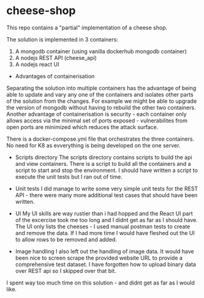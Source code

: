 # cheese-shop

This repo contains a "partial" implementation of a cheese shop.

The solution is implemented in 3 containers:

1. A mongodb container (using vanilla dockerhub mongodb container)
2. A nodejs REST API (cheese_api)
3. A nodejs react UI

- Advantages of containerisation

Separating the solution into multiple containers has the advantage of being able to update and vary any one of the containers and isolates other parts of the solution from the changes. For example we might be able to upgrade the version of mongodb without having to rebuild the other two containers. Another advantage of containerisation is security - each container only allows access via the minimal set of ports exposed - vulnerabilites from open ports are minimized which reduces the attack surface.

There is a docker-compose.yml file that orchestrates the three containers. No need for K8 as evverything is being developed on the one server. 

- Scripts directory
The scripts directory contains scripts to build the api and view containers. There is a script to build all the containers and a script to start and stop the environment. I should have written a script to execute the unit tests but I ran out of time.

- Unit tests
I did manage to write some very simple unit tests for the REST API - there were many more additional test cases that should have been written.

- UI
My UI skills are way rustier than i had hopped and the React UI part of the excercise took me too long and I didnt get as far as I should have. The UI only lists the cheeses - I used manual postman tests to create and remove the data. If I had more time I would have fleshed out the UI to allow rows to be removed and added.

- Image handling
I also left out the handling of image data. It would have been nice to screen scrape the provided website  URL to provide a comprehensive test dataset. I have forgotten how to upload binary data over REST api so I skipped over that bit.

I spent way too much time on this solution - and didnt get as far as I would like.
